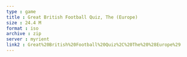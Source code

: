 ```yaml
---
type : game
title : Great British Football Quiz, The (Europe)
size : 24.4 M
format : iso
archive : zip
server : myrient
link2 : Great%20British%20Football%20Quiz%2C%20The%20%28Europe%29
---
```

